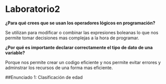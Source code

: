 # Laboratorio2
**¿Para qué crees que se usan los operadores lógicos en programación?**
  
   Se utilizan para modificar o combinar las expresiones boleanas lo que nos permite tomar decisiones mas complejas a la hora de programar.

**¿Por qué es importante declarar correctamente el tipo de dato de una variable?**
  
   Porque nos permite crear un codigo eficiente y nos permite evitar errores y adminstrar los recursos de una forma mas eficiente.


##Enunciado 1: Clasificación de edad
